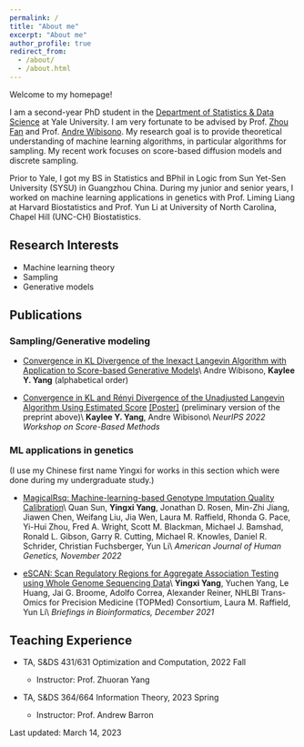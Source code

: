 ```yaml
---
permalink: /
title: "About me"
excerpt: "About me"
author_profile: true
redirect_from: 
  - /about/
  - /about.html
---
```


Welcome to my homepage!

I am a second-year PhD student in the [Department of Statistics & Data Science](https://statistics.yale.edu/) at Yale University. I am very fortunate to be advised by Prof. [Zhou Fan](http://www.stat.yale.edu/~zf59/) and Prof. [Andre Wibisono](http://www.cs.yale.edu/homes/wibisono). My research goal is to provide theoretical understanding of machine learning algorithms, in particular algorithms for sampling. My recent work focuses on score-based diffusion models and discrete sampling.

Prior to Yale, I got my BS in Statistics and BPhil in Logic from Sun Yet-Sen University (SYSU) in Guangzhou China. During my junior and senior years, I worked on machine learning applications in genetics with Prof. Liming Liang at Harvard Biostatistics and Prof. Yun Li at University of North Carolina, Chapel Hill (UNC-CH) Biostatistics.


## Research Interests
* Machine learning theory
* Sampling
* Generative models


## Publications
### Sampling/Generative modeling
* [Convergence in KL Divergence of the Inexact Langevin Algorithm with Application to Score-based Generative Models](https://arxiv.org/abs/2211.01512)\\
  Andre Wibisono, **Kaylee Y. Yang** (alphabetical order)

* [Convergence in KL and Rényi Divergence of the Unadjusted Langevin Algorithm Using Estimated Score](https://openreview.net/forum?id=RSNMAMiPFTM) [[Poster]](https://drive.google.com/file/d/1iyphWtcgMVUJA3lH5SSGDO0AUl7jb_ql/view?usp=share_link) (preliminary version of the preprint above)\\
  **Kaylee Y. Yang**, Andre Wibisono\\
  *NeurIPS 2022 Workshop on Score-Based Methods*

### ML applications in genetics
(I use my Chinese first name Yingxi for works in this section which were done during my undergraduate study.)
* [MagicalRsq: Machine-learning-based Genotype Imputation Quality Calibration](https://www.sciencedirect.com/science/article/pii/S0002929722004128)\\
  Quan Sun, **Yingxi Yang**, Jonathan D. Rosen, Min-Zhi Jiang, Jiawen Chen, Weifang Liu, Jia Wen, Laura M. Raffield, Rhonda G. Pace, Yi-Hui Zhou, Fred A. Wright, Scott M. Blackman, Michael J. Bamshad, Ronald L. Gibson, Garry R. Cutting, Michael R. Knowles, Daniel R. Schrider, Christian Fuchsberger, Yun Li\\
  *American Journal of Human Genetics, November 2022*
  
* [eSCAN: Scan Regulatory Regions for Aggregate Association Testing using Whole Genome Sequencing Data](https://academic.oup.com/bib/article-abstract/23/1/bbab497/6457165?redirectedFrom=fulltext)\\
  **Yingxi Yang**, Yuchen Yang, Le Huang, Jai G. Broome, Adolfo Correa, Alexander Reiner, NHLBI Trans-Omics for Precision Medicine (TOPMed) Consortium, Laura M. Raffield, Yun Li\\
  *Briefings in Bioinformatics, December 2021*

## Teaching Experience

* TA, S&DS 431/631 Optimization and Computation, 2022 Fall
  * Instructor: Prof. Zhuoran Yang

* TA, S&DS 364/664 Information Theory, 2023 Spring
  * Instructor: Prof. Andrew Barron

Last updated: March 14, 2023